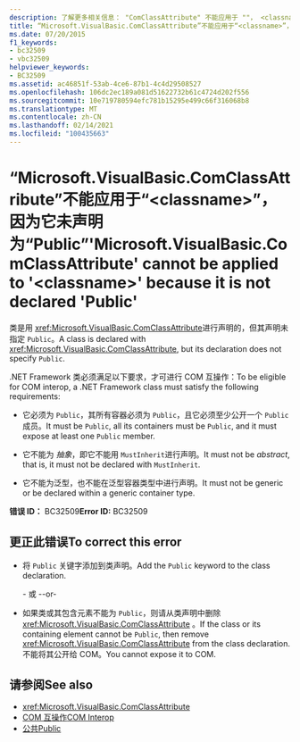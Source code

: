 ```yaml
---
description: 了解更多相关信息： "ComClassAttribute" 不能应用于 ""， <classname> 因为它未声明为 "Public"
title: “Microsoft.VisualBasic.ComClassAttribute”不能应用于“<classname>”，因为它未声明为“Public”
ms.date: 07/20/2015
f1_keywords:
- bc32509
- vbc32509
helpviewer_keywords:
- BC32509
ms.assetid: ac46851f-53ab-4ce6-87b1-4c4d29508527
ms.openlocfilehash: 106dc2ec189a081d51622732b61c4724d202f556
ms.sourcegitcommit: 10e719780594efc781b15295e499c66f316068b8
ms.translationtype: MT
ms.contentlocale: zh-CN
ms.lasthandoff: 02/14/2021
ms.locfileid: "100435663"
---
```

# <a name="microsoftvisualbasiccomclassattribute-cannot-be-applied-to-classname-because-it-is-not-declared-public"></a><span data-ttu-id="0ce51-103">“Microsoft.VisualBasic.ComClassAttribute”不能应用于“\<classname>”，因为它未声明为“Public”</span><span class="sxs-lookup"><span data-stu-id="0ce51-103">'Microsoft.VisualBasic.ComClassAttribute' cannot be applied to '\<classname>' because it is not declared 'Public'</span></span>

<span data-ttu-id="0ce51-104">类是用 <xref:Microsoft.VisualBasic.ComClassAttribute>进行声明的，但其声明未指定 `Public`。</span><span class="sxs-lookup"><span data-stu-id="0ce51-104">A class is declared with <xref:Microsoft.VisualBasic.ComClassAttribute>, but its declaration does not specify `Public`.</span></span>  
  
 <span data-ttu-id="0ce51-105">.NET Framework 类必须满足以下要求，才可进行 COM 互操作：</span><span class="sxs-lookup"><span data-stu-id="0ce51-105">To be eligible for COM interop, a .NET Framework class must satisfy the following requirements:</span></span>  
  
- <span data-ttu-id="0ce51-106">它必须为 `Public`，其所有容器必须为 `Public`，且它必须至少公开一个 `Public` 成员。</span><span class="sxs-lookup"><span data-stu-id="0ce51-106">It must be `Public`, all its containers must be `Public`, and it must expose at least one `Public` member.</span></span>  
  
- <span data-ttu-id="0ce51-107">它不能为 *抽象*，即它不能用 `MustInherit`进行声明。</span><span class="sxs-lookup"><span data-stu-id="0ce51-107">It must not be *abstract*, that is, it must not be declared with `MustInherit`.</span></span>  
  
- <span data-ttu-id="0ce51-108">它不能为泛型，也不能在泛型容器类型中进行声明。</span><span class="sxs-lookup"><span data-stu-id="0ce51-108">It must not be generic or be declared within a generic container type.</span></span>  
  
 <span data-ttu-id="0ce51-109">**错误 ID：** BC32509</span><span class="sxs-lookup"><span data-stu-id="0ce51-109">**Error ID:** BC32509</span></span>  
  
## <a name="to-correct-this-error"></a><span data-ttu-id="0ce51-110">更正此错误</span><span class="sxs-lookup"><span data-stu-id="0ce51-110">To correct this error</span></span>  
  
- <span data-ttu-id="0ce51-111">将 `Public` 关键字添加到类声明。</span><span class="sxs-lookup"><span data-stu-id="0ce51-111">Add the `Public` keyword to the class declaration.</span></span>  
  
     <span data-ttu-id="0ce51-112">- 或 -</span><span class="sxs-lookup"><span data-stu-id="0ce51-112">-or-</span></span>  
  
- <span data-ttu-id="0ce51-113">如果类或其包含元素不能为 `Public`，则请从类声明中删除 <xref:Microsoft.VisualBasic.ComClassAttribute> 。</span><span class="sxs-lookup"><span data-stu-id="0ce51-113">If the class or its containing element cannot be `Public`, then remove <xref:Microsoft.VisualBasic.ComClassAttribute> from the class declaration.</span></span> <span data-ttu-id="0ce51-114">不能将其公开给 COM。</span><span class="sxs-lookup"><span data-stu-id="0ce51-114">You cannot expose it to COM.</span></span>  
  
## <a name="see-also"></a><span data-ttu-id="0ce51-115">请参阅</span><span class="sxs-lookup"><span data-stu-id="0ce51-115">See also</span></span>

- <xref:Microsoft.VisualBasic.ComClassAttribute>
- [<span data-ttu-id="0ce51-116">COM 互操作</span><span class="sxs-lookup"><span data-stu-id="0ce51-116">COM Interop</span></span>](../programming-guide/com-interop/index.md)
- [<span data-ttu-id="0ce51-117">公共</span><span class="sxs-lookup"><span data-stu-id="0ce51-117">Public</span></span>](../language-reference/modifiers/public.md)
